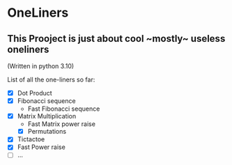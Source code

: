 # OneLiners
## This Prooject is just about cool ~mostly~ useless oneliners 

(Written in python 3.10)

List of all the one-liners so far:

*  [x] Dot Product
*  [x] Fibonacci sequence
   * Fast Fibonacci sequence
*  [x] Matrix Multiplication
    * Fast Matrix power raise
  *  [x] Permutations
*  [x] Tictactoe
*  [x] Fast Power raise
*  [ ] ...
